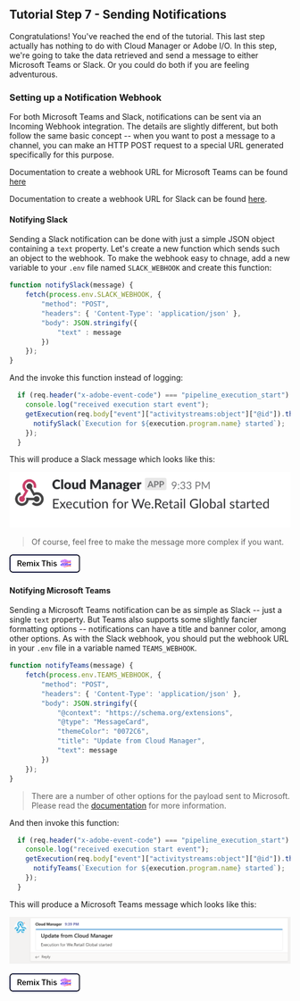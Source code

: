 ## Tutorial Step 7 - Sending Notifications

Congratulations! You've reached the end of the tutorial. This last step actually has nothing to do with Cloud Manager or Adobe I/O. In this step, we're going to take the data retrieved and send a message to either Microsoft Teams or Slack. Or you could do both if you are feeling adventurous.

### Setting up a Notification Webhook

For both Microsoft Teams and Slack, notifications can be sent via an Incoming Webhook integration. The details are slightly different, but both follow the same basic concept -- when you want to post a message to a channel, you can make an HTTP POST request to a special URL generated specifically for this purpose.

Documentation to create a webhook URL for Microsoft Teams can be found <a href="https://docs.microsoft.com/en-us/microsoftteams/platform/concepts/connectors/connectors-using#setting-up-a-custom-incoming-webhook">here</a>

Documentation to create a webhook URL for Slack can be found <a href="https://api.slack.com/incoming-webhooks" target="_new">here</a>.

#### Notifying Slack

Sending a Slack notification can be done with just a simple JSON object containing a `text` property. Let's create a new function which sends such an object to the webhook. To make the webhook easy to chnage, add a new variable to your `.env` file named `SLACK_WEBHOOK` and create this function:

```javascript
function notifySlack(message) {
    fetch(process.env.SLACK_WEBHOOK, {
        "method": "POST",
        "headers": { 'Content-Type': 'application/json' },
        "body": JSON.stringify({
            "text" : message
        })
    });
}
```

And the invoke this function instead of logging:

```javascript
  if (req.header("x-adobe-event-code") === "pipeline_execution_start") {
    console.log("received execution start event");
    getExecution(req.body["event"]["activitystreams:object"]["@id"]).then(execution => {
      notifySlack(`Execution for ${execution.program.name} started`);
    });
  }
```

This will produce a Slack message which looks like this:

![Slack Notification](../img/slack-notification.png)

> Of course, feel free to make the message more complex if you want.

<!-- Remix Button -->
<a href="https://glitch.com/edit/#!/remix/adobe-cloudmanager-api-tutorial-step7-slack" target="_new">
  <img src="../img/glitch.png" alt="Remix in Glitch" id="glitch-button">
</a>

#### Notifying Microsoft Teams

Sending a Microsoft Teams notification can be as simple as Slack -- just a single `text` property. But Teams also supports some slightly fancier formatting options -- notifications can have a title and banner color, among other options. As with the Slack webhook, you should put the webhook URL in your `.env` file in a variable named `TEAMS_WEBHOOK`.

```javascript
function notifyTeams(message) {
    fetch(process.env.TEAMS_WEBHOOK, {
        "method": "POST",
        "headers": { 'Content-Type': 'application/json' },
        "body": JSON.stringify({
            "@context": "https://schema.org/extensions",
            "@type": "MessageCard",
            "themeColor": "0072C6",
            "title": "Update from Cloud Manager",
            "text": message
        })
    });
}
```

> There are a number of other options for the payload sent to Microsoft. Please read the <a href="https://docs.microsoft.com/en-us/outlook/actionable-messages/actionable-messages-via-connectors" target="_new">documentation</a> for more information.

And then invoke this function:

```javascript
  if (req.header("x-adobe-event-code") === "pipeline_execution_start") {
    console.log("received execution start event");
    getExecution(req.body["event"]["activitystreams:object"]["@id"]).then(execution => {
      notifyTeams(`Execution for ${execution.program.name} started`);
    });
  }
```

This will produce a Microsoft Teams message which looks like this:

![Microsoft Teams Notification](../img/msteams-notification.png)

<!-- Remix Button -->
<a href="https://glitch.com/edit/#!/remix/adobe-cloudmanager-api-tutorial-step7-msteams" target="_new">
  <img src="../img/glitch.png" alt="Remix in Glitch" id="glitch-button">
</a>

<style type="text/css">
#kirbyMainContent .hljs .hljs-function,
#kirbyMainContent .hljs .hljs-params {
    color: #333;
}
</style>